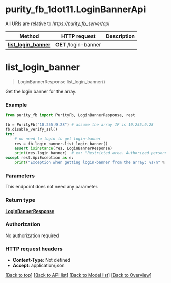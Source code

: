 # purity_fb_1dot11.LoginBannerApi

All URIs are relative to *https://purity_fb_server/api*

Method | HTTP request | Description
------------- | ------------- | -------------
[**list_login_banner**](LoginBannerApi.md#list_login_banner) | **GET** /login-banner | 


# **list_login_banner**
> LoginBannerResponse list_login_banner()



Get the login banner for the array.

### Example 
```python
from purity_fb import PurityFb, LoginBannerResponse, rest

fb = PurityFb("10.255.9.28") # assume the array IP is 10.255.9.28
fb.disable_verify_ssl()
try:
    # no need to login to get login-banner
    res = fb.login_banner.list_login_banner()
    assert isinstance(res, LoginBannerResponse)
    print(res.login_banner)  # ex: "Restricted area. Authorized personnel only."
except rest.ApiException as e:
    print("Exception when getting login-banner from the array: %s\n" % e)
```

### Parameters
This endpoint does not need any parameter.

### Return type

[**LoginBannerResponse**](LoginBannerResponse.md)

### Authorization

No authorization required

### HTTP request headers

 - **Content-Type**: Not defined
 - **Accept**: application/json

[[Back to top]](#) [[Back to API list]](index.md#endpoint-properties) [[Back to Model list]](index.md#documentation-for-models) [[Back to Overview]](index.md)

